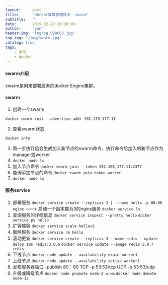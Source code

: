 ```yaml
---
layout:     post
title:      "docker集群管理技术--swarm"
subtitle:   ""
date:       2019-02-20 20:30:00
author:     "yan"
header-img: "img/bg_090603.jpg"
top-img: "/img/swarm.jpg"
catalog: true
tags:
    - 学习
    - docker
---
```

#### swarm介绍
swarm是用来部署服务的docker Engine集群。
#### swarm
1. 创建一个swarm
```
docker swarm init --advertise-addr 192.179.177.11
```
2. 查看swarm状态
```
docker info
```
3. 第一步执行后会生成加入新节点的swarm命令，执行命令后加入的新节点作为manager或worker
4. `docker node ls`
5. 加入节点命令
`docker swarm join --token 192.168,177.11:2377`
6. 查询添加节点的命令
`docker swarm join-token worker`
7. `docker node ls`

#### 服务service
1. 部署服务
`docker service create --replicas 3 | --name hello -p 80:80 nginx`  ---> 启动一个副本数为3的nginx服务
`docker service ls`
2. 查询服务的详细信息
`docker service inspect --pretty hello`
`docker service ps hello`
3. 扩容缩容
`docker service scale hello=5`
4. 删除服务
`docker service rm hello`
5. 滚动更新
`docker service create --replicas 3 --name redis --update-deloy 10s redis:3.0.6`
`docker service update --image redis:3.0.7 redis`
6. 下线节点
`docker node update --availability drain worker1`
7. 上线节点
`docker node update --availability active worker1`
8. 发布服务器端口
-publish 80：80
TCP -p 53:53/tcp
UDP -p 53:53/udp
9. 升级或降级节点
`docker node promote node-2 w->m`
`docker node demote node-12`
